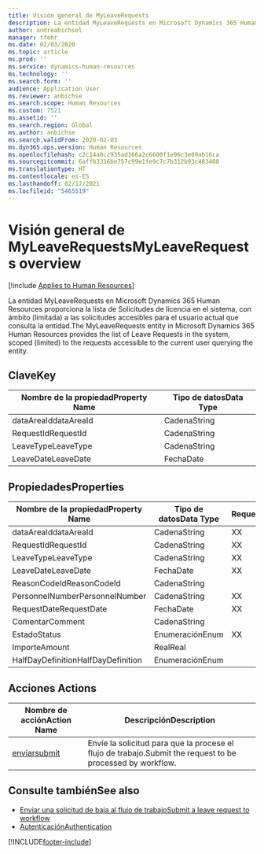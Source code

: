 ```yaml
---
title: Visión general de MyLeaveRequests
description: La entidad MyLeaveRequests en Microsoft Dynamics 365 Human Resources proporciona la lista de Solicitudes de licencia en el sistema, con ámbito (limitada) a las solicitudes accesibles para el usuario actual que consulta la entidad.
author: andreabichsel
manager: tfehr
ms.date: 02/03/2020
ms.topic: article
ms.prod: ''
ms.service: dynamics-human-resources
ms.technology: ''
ms.search.form: ''
audience: Application User
ms.reviewer: anbichse
ms.search.scope: Human Resources
ms.custom: 7521
ms.assetid: ''
ms.search.region: Global
ms.author: anbichse
ms.search.validFrom: 2020-02-03
ms.dyn365.ops.version: Human Resources
ms.openlocfilehash: c2c14a0cc935ad166a2c6600f1e96c3e09ab16ca
ms.sourcegitcommit: 6affb3316be757c99e1fe9c7c7b312b93c483408
ms.translationtype: HT
ms.contentlocale: es-ES
ms.lasthandoff: 02/17/2021
ms.locfileid: "5465519"
---
```

# <a name="myleaverequests-overview"></a><span data-ttu-id="85f99-103">Visión general de MyLeaveRequests</span><span class="sxs-lookup"><span data-stu-id="85f99-103">MyLeaveRequests overview</span></span>

[!include [Applies to Human Resources](../includes/applies-to-hr.md)]

<span data-ttu-id="85f99-104">La entidad MyLeaveRequests en Microsoft Dynamics 365 Human Resources proporciona la lista de Solicitudes de licencia en el sistema, con ámbito (limitada) a las solicitudes accesibles para el usuario actual que consulta la entidad.</span><span class="sxs-lookup"><span data-stu-id="85f99-104">The MyLeaveRequests entity in Microsoft Dynamics 365 Human Resources provides the list of Leave Requests in the system, scoped (limited) to the requests accessible to the current user querying the entity.</span></span>

## <a name="key"></a><span data-ttu-id="85f99-105">Clave</span><span class="sxs-lookup"><span data-stu-id="85f99-105">Key</span></span>

  | <span data-ttu-id="85f99-106">Nombre de la propiedad</span><span class="sxs-lookup"><span data-stu-id="85f99-106">Property Name</span></span> | <span data-ttu-id="85f99-107">Tipo de datos</span><span class="sxs-lookup"><span data-stu-id="85f99-107">Data Type</span></span> |
  |---------------|-----------|
  | <span data-ttu-id="85f99-108">dataAreaId</span><span class="sxs-lookup"><span data-stu-id="85f99-108">dataAreaId</span></span>    | <span data-ttu-id="85f99-109">Cadena</span><span class="sxs-lookup"><span data-stu-id="85f99-109">String</span></span>    |
  | <span data-ttu-id="85f99-110">RequestId</span><span class="sxs-lookup"><span data-stu-id="85f99-110">RequestId</span></span>     | <span data-ttu-id="85f99-111">Cadena</span><span class="sxs-lookup"><span data-stu-id="85f99-111">String</span></span>    |
  | <span data-ttu-id="85f99-112">LeaveType</span><span class="sxs-lookup"><span data-stu-id="85f99-112">LeaveType</span></span>     | <span data-ttu-id="85f99-113">Cadena</span><span class="sxs-lookup"><span data-stu-id="85f99-113">String</span></span>    |
  | <span data-ttu-id="85f99-114">LeaveDate</span><span class="sxs-lookup"><span data-stu-id="85f99-114">LeaveDate</span></span>     | <span data-ttu-id="85f99-115">Fecha</span><span class="sxs-lookup"><span data-stu-id="85f99-115">Date</span></span>      |
  
## <a name="properties"></a><span data-ttu-id="85f99-116">Propiedades</span><span class="sxs-lookup"><span data-stu-id="85f99-116">Properties</span></span>

  | <span data-ttu-id="85f99-117">Nombre de la propiedad</span><span class="sxs-lookup"><span data-stu-id="85f99-117">Property Name</span></span>     | <span data-ttu-id="85f99-118">Tipo de datos</span><span class="sxs-lookup"><span data-stu-id="85f99-118">Data Type</span></span> | <span data-ttu-id="85f99-119">Requerido</span><span class="sxs-lookup"><span data-stu-id="85f99-119">Required</span></span> |
  |-------------------|-----------|----------|
  | <span data-ttu-id="85f99-120">dataAreaId</span><span class="sxs-lookup"><span data-stu-id="85f99-120">dataAreaId</span></span>        | <span data-ttu-id="85f99-121">Cadena</span><span class="sxs-lookup"><span data-stu-id="85f99-121">String</span></span>    | <span data-ttu-id="85f99-122">X</span><span class="sxs-lookup"><span data-stu-id="85f99-122">X</span></span>        |
  | <span data-ttu-id="85f99-123">RequestId</span><span class="sxs-lookup"><span data-stu-id="85f99-123">RequestId</span></span>         | <span data-ttu-id="85f99-124">Cadena</span><span class="sxs-lookup"><span data-stu-id="85f99-124">String</span></span>    | <span data-ttu-id="85f99-125">X</span><span class="sxs-lookup"><span data-stu-id="85f99-125">X</span></span>        |
  | <span data-ttu-id="85f99-126">LeaveType</span><span class="sxs-lookup"><span data-stu-id="85f99-126">LeaveType</span></span>         | <span data-ttu-id="85f99-127">Cadena</span><span class="sxs-lookup"><span data-stu-id="85f99-127">String</span></span>    | <span data-ttu-id="85f99-128">X</span><span class="sxs-lookup"><span data-stu-id="85f99-128">X</span></span>        |
  | <span data-ttu-id="85f99-129">LeaveDate</span><span class="sxs-lookup"><span data-stu-id="85f99-129">LeaveDate</span></span>         | <span data-ttu-id="85f99-130">Fecha</span><span class="sxs-lookup"><span data-stu-id="85f99-130">Date</span></span>      | <span data-ttu-id="85f99-131">X</span><span class="sxs-lookup"><span data-stu-id="85f99-131">X</span></span>        |
  | <span data-ttu-id="85f99-132">ReasonCodeId</span><span class="sxs-lookup"><span data-stu-id="85f99-132">ReasonCodeId</span></span>      | <span data-ttu-id="85f99-133">Cadena</span><span class="sxs-lookup"><span data-stu-id="85f99-133">String</span></span>    |          |
  | <span data-ttu-id="85f99-134">PersonnelNumber</span><span class="sxs-lookup"><span data-stu-id="85f99-134">PersonnelNumber</span></span>   | <span data-ttu-id="85f99-135">Cadena</span><span class="sxs-lookup"><span data-stu-id="85f99-135">String</span></span>    | <span data-ttu-id="85f99-136">X</span><span class="sxs-lookup"><span data-stu-id="85f99-136">X</span></span>        |
  | <span data-ttu-id="85f99-137">RequestDate</span><span class="sxs-lookup"><span data-stu-id="85f99-137">RequestDate</span></span>       | <span data-ttu-id="85f99-138">Fecha</span><span class="sxs-lookup"><span data-stu-id="85f99-138">Date</span></span>      | <span data-ttu-id="85f99-139">X</span><span class="sxs-lookup"><span data-stu-id="85f99-139">X</span></span>        |
  | <span data-ttu-id="85f99-140">Comentar</span><span class="sxs-lookup"><span data-stu-id="85f99-140">Comment</span></span>           | <span data-ttu-id="85f99-141">Cadena</span><span class="sxs-lookup"><span data-stu-id="85f99-141">String</span></span>    |          |
  | <span data-ttu-id="85f99-142">Estado</span><span class="sxs-lookup"><span data-stu-id="85f99-142">Status</span></span>            | <span data-ttu-id="85f99-143">Enumeración</span><span class="sxs-lookup"><span data-stu-id="85f99-143">Enum</span></span>      | <span data-ttu-id="85f99-144">X</span><span class="sxs-lookup"><span data-stu-id="85f99-144">X</span></span>        |
  | <span data-ttu-id="85f99-145">Importe</span><span class="sxs-lookup"><span data-stu-id="85f99-145">Amount</span></span>            | <span data-ttu-id="85f99-146">Real</span><span class="sxs-lookup"><span data-stu-id="85f99-146">Real</span></span>      |          |
  | <span data-ttu-id="85f99-147">HalfDayDefinition</span><span class="sxs-lookup"><span data-stu-id="85f99-147">HalfDayDefinition</span></span> | <span data-ttu-id="85f99-148">Enumeración</span><span class="sxs-lookup"><span data-stu-id="85f99-148">Enum</span></span>      |          |

## <a name="actions"></a><span data-ttu-id="85f99-149">Acciones </span><span class="sxs-lookup"><span data-stu-id="85f99-149">Actions</span></span>

 | <span data-ttu-id="85f99-150">Nombre de acción</span><span class="sxs-lookup"><span data-stu-id="85f99-150">Action Name</span></span>                               | <span data-ttu-id="85f99-151">Descripción</span><span class="sxs-lookup"><span data-stu-id="85f99-151">Description</span></span>                                     |
 |-------------------------------------------|-------------------------------------------------|
 | [<span data-ttu-id="85f99-152">enviar</span><span class="sxs-lookup"><span data-stu-id="85f99-152">submit</span></span>](hr-developer-api-myleaverequests-submit.md)   | <span data-ttu-id="85f99-153">Envíe la solicitud para que la procese el flujo de trabajo.</span><span class="sxs-lookup"><span data-stu-id="85f99-153">Submit the request to be processed by workflow.</span></span> |

## <a name="see-also"></a><span data-ttu-id="85f99-154">Consulte también</span><span class="sxs-lookup"><span data-stu-id="85f99-154">See also</span></span>

- [<span data-ttu-id="85f99-155">Enviar una solicitud de baja al flujo de trabajo</span><span class="sxs-lookup"><span data-stu-id="85f99-155">Submit a leave request to workflow</span></span>](hr-developer-api-myleaverequests-submit.md)
- [<span data-ttu-id="85f99-156">Autenticación</span><span class="sxs-lookup"><span data-stu-id="85f99-156">Authentication</span></span>](hr-developer-api-authentication.md)

[!INCLUDE[footer-include](../includes/footer-banner.md)]